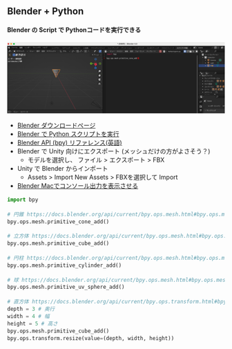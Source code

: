 ## Blender + Python
#### Blender の Script で Pythonコードを実行できる
<img src="images/image.png" width="1000px">

- [Blender ダウンロードページ](https://www.blender.org/download/)
- [Blender で Python スクリプトを実行](https://www.kkaneko.jp/db/cg/bpy.html)
- [Blender API (bpy) リファレンス(英語)](https://docs.blender.org/api/current/index.html)
- Blender で Unity 向けにエクスポート (メッシュだけの方がよさそう？)
  - モデルを選択し、 ファイル > エクスポート > FBX
- Unity で Blender からインポート
  - Assets > Import New Assets > FBXを選択して Import
- [Blender Macでコンソール出力を表示させる](https://www.patec-tech.jp/process/?p=3762)

```python
import bpy

# 円錐 https://docs.blender.org/api/current/bpy.ops.mesh.html#bpy.ops.mesh.primitive_cone_add
bpy.ops.mesh.primitive_cone_add()

# 立方体 https://docs.blender.org/api/current/bpy.ops.mesh.html#bpy.ops.mesh.primitive_cube_add
bpy.ops.mesh.primitive_cube_add()

# 円柱 https://docs.blender.org/api/current/bpy.ops.mesh.html#bpy.ops.mesh.primitive_cube_add
bpy.ops.mesh.primitive_cylinder_add()

# 球 https://docs.blender.org/api/current/bpy.ops.mesh.html#bpy.ops.mesh.primitive_uv_sphere_add
bpy.ops.mesh.primitive_uv_sphere_add()

# 直方体 https://docs.blender.org/api/current/bpy.ops.transform.html#bpy.ops.transform.resize
depth = 3 # 奥行
width = 4 # 幅
height = 5 # 高さ
bpy.ops.mesh.primitive_cube_add()
bpy.ops.transform.resize(value=(depth, width, height))
```


